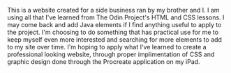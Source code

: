 This is a website created for a side business ran by my brother and I. I am using all that I've learned from The Odin Project's HTML and CSS lessons. I may come back and add Java elements if I find anything useful to apply to the project. I'm choosing to do something that has practical use for me to keep myself even more interested and searching for more elements to add to my site over time. I'm hoping to apply what I've learned to create a professional looking website, through proper implimentation of CSS and graphic design done through the Procreate application on my iPad.
